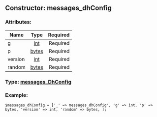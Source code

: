 ## Constructor: messages\_dhConfig  

### Attributes:

| Name     |    Type       | Required |
|----------|:-------------:|---------:|
|g|[int](../types/int.md) | Required|
|p|[bytes](../types/bytes.md) | Required|
|version|[int](../types/int.md) | Required|
|random|[bytes](../types/bytes.md) | Required|



### Type: [messages\_DhConfig](../types/messages_DhConfig.md)


### Example:

```
$messages_dhConfig = ['_' => messages_dhConfig', 'g' => int, 'p' => bytes, 'version' => int, 'random' => bytes, ];
```